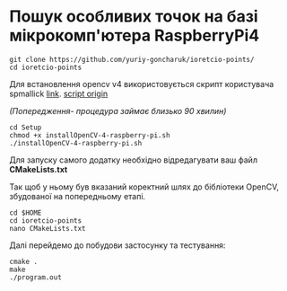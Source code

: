 # Пошук особливих точок на базі мікрокомп'ютера RaspberryPi4
```
git clone https://github.com/yuriy-goncharuk/ioretcio-points/
cd ioretcio-points
```
Для встановлення opencv v4 використовується скрипт користувача  spmallick [link]( https://github.com/spmallick). 
[script origin](https://github.com/spmallick/learnopencv/blob/master/InstallScripts/installOpenCV-4-raspberry-pi.sh)

*(Попередження- процедура займає близько 90 хвилин)*
```
cd Setup
chmod +x installOpenCV-4-raspberry-pi.sh
./installOpenCV-4-raspberry-pi.sh
```
Для запуску самого додатку необхідно відредагувати ваш файл **CMakeLists.txt**

Так щоб у ньому був вказаний коректний шлях до бібліотеки OpenCV, збудованої на попередньому етапі.
```
cd $HOME
cd ioretcio-points
nano CMakeLists.txt
```
Далі перейдемо до побудови застосунку та тестування:
```
cmake .
make
./program.out
```
